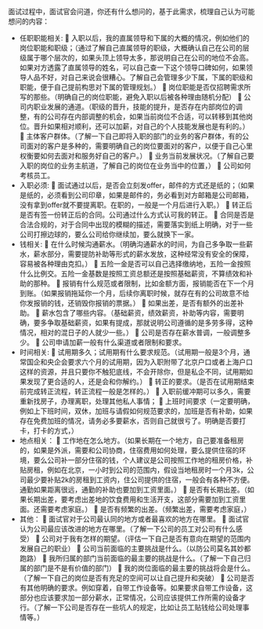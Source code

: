 面试过程中，面试官会问道，你还有什么想问的，基于此需求，梳理自己认为可能想问的内容：
-	任职职能相关:
	入职以后，我的直属领导和下属的大概的情况，例如他们的岗位职能和职级；（通过了解自己直属领导的职级，大概确认自己在公司的层级属于哪个层次的，如果头顶上领导太多，那说明自己在公司的地位不会高。如果对方透露了直属领导的姓名，可以自己查一下这个领导口碑如何，如果领导人品不好，对自己来说会很糟心。了解自己会管理多少下属，下属的职级和职能，便于自己提前构思对下属的管理规划。）
	岗位职能是否仅招聘需求所写的那些。（明确自己的岗位职能，避免入职以后被各种理由随机分配）
	公司内职业发展的通道。（职级的晋升，技能的提升，是否存在内部岗位的调整，有的公司存在内部调整的机会，如果当前岗位不合适，可以转移到其他岗位。晋升如果相对顺利，还可以加薪，对自己的个人技能发展也是有利的。）
	主体客户群体。（了解一下自己即将入职的部门的业务的客户群体，有的公司面对的客户是多种的，需要明确自己的岗位要面对的客户，以便于自己心里权衡要如何去面对和服务好自己的客户。）
	业务当前发展状况。（了解自己要入职的岗位的业务主航道，了解自己的岗位在业务当中的位置，）
	公司如何考核员工。
-	入职必须:
	面试通过以后，是否会立刻发offer，邮件的方式还是纸的；（如果是纸的，必须看到公司印章，如果是邮件的，务必看到对方邮箱是公司邮箱，没有拿到offer就不要提离职。在职的，一般是一个月后进行入职。）
	转正后是否有签一份转正后的合同。公司通过什么方式认可我的转正。
	合同是否是合法合规的，对于合同中出现的模糊的描述，需要落实到纸上明确，对于一些公司打擦边球的，要么公司给你继续加，要么就换下一家。
-	钱相关:
	在什么时候沟通薪水。（明确沟通薪水的时间，为自己多争取一些薪水，薪水部分，需要提防补助等形式的薪水发放，这种经常没有安全的保障，容易被各种理由克扣。）
	五险一金是否可以自己选择缴纳地，五险一金按照什么比例交。五险一金基数是按照工资总额还是按照基础薪资，不算绩效和补助的那种。
	报销有什么规范或者限制，比如金额方面，报销能否在下一个月到账。（如果报销拖延你一个月，后续你离职时候，就存在有的公司故意不给你发报销的钱，还销毁你报销的票据。）
	如果出差，是否有额外的出差补助。
	薪水包含了哪些内容。（基础薪资，绩效薪资，补助等内容，需要明确，要多争取基础薪资，如果有提成，那就说明公司遵循的是多劳多得，这种情况，相对的混日子的人就少一些。）
	公司是否存在薪水普调，一般调整多少。
	公司申请加薪一般有什么渠道或者限制和要求。
-	时间相关:
	试用期多久；试用期有什么要求规范。（试用期一般是3个月，通常国企和央企会要求六个月的试用期，因为入职附带了北京户口或者上海户口这样的资源，并且只要你不触犯底线，不会开除你，但是私企不同，试用期如果发现了更合适的人，还是会和你解约。）
	转正的要求。（是否在试用期结束前完成转正流程，转正流程一般是怎样的。）
	入职前缓冲期可以多久，需要重新找房子，办理离职，处理其他私人事情；
	上班时间要求（一定要明确，例如上下班时间，双休，加班与请假如何规范要求的，加班是否有补助，如果存在免费加班的情况，请务必多要薪水，否则自己就很亏了。明确是否要打卡，打卡的方式，）
-	地点相关：
	工作地在怎么地方。（如果长期在一个地方，自己要准备租房的，如果是外派，需要和公司协商，住宿费用如何处理，要么提供住宿的环境，要么公司补一部分住宿的钱，个人建议是公司按照工作地的租房价格，补贴房租，例如在北京，一小时到公司的范围内，假设当地租房时一个月3k，公司最少要补贴2k的房租到工资内，住公司提供的住宿，一般会有各种不方便。通勤如果距离很远，通勤的补助也要加到工资里面。）
	是否有长期出差。（如果长期出差，要考虑出差地的饮食费用和生活开支，这部分需要加到工资里面。还需要考虑家庭。）
	是否有频繁的出差。（频繁出差，需要考虑家庭，）
-	其他：
	面试官对于公司最认同的地方或者最喜欢的地方在哪里。
	面试官认为公司最应该改进的地方在哪里。（了解一下公司的员工对公司有什么感受）
	公司对于我有怎样的期望。（评估一下自己是否有意向在期望的范围内发展自己的职业）
	公司当前面临的主要挑战是什么。（以防公司莫名其妙都跑路）
	我所归属的部门当前面临的最主要的挑战是什么。（了解一下自己归属的部门是不是有价值的部门）
	我的岗位面临的最主要的挑战将会是什么。（了解一下自己的岗位是否有充足的空间可以让自己提升和突破）
	公司是否有其他明确的要求。例如穿着，自带工作设备等。如果要求自带工作设备，这部分也应该要求加一部分薪水，正常情况，公司应该提供工作所需的设备才行。（了解一下公司是否存在一些坑人的规定，比如让员工贴钱给公司处理事情等。）
